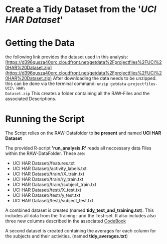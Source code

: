 # Create a Tidy Dataset from the '_UCI HAR Dataset_'

# Getting the Data
the following link provides the dataset used in this analysis:
[https://d396qusza40orc.cloudfront.net/getdata%2Fprojectfiles%2FUCI%20HAR%20Dataset.zip](https://d396qusza40orc.cloudfront.net/getdata%2Fprojectfiles%2FUCI%20HAR%20Dataset.zip)
After downloading the data needs to be unzipped. this can be done via the terminal command: <code>unzip getdata-projectfiles-UCI\ HAR\ Dataset.zip</code>
This creates a folder containing all the RAW-Files and the associated Descriptions.

# Running the Script
The Script relies on the RAW-Datafolder to __be present__ and named __UCI HAR Dataset__

The provided R-script __'run_analysis.R'__ reads all neccessary data Files within the RAW-DataFolder.
These are:

* UCI HAR Dataset//features.txt
* UCI HAR Dataset//activity_labels.txt
* UCI HAR Dataset//train//X_train.txt
* UCI HAR Dataset//train//y_train.txt
* UCI HAR Dataset//train//subject_train.txt
* UCI HAR Dataset//test//X_test.txt
* UCI HAR Dataset//test//y_test.txt
* UCI HAR Dataset//test//subject_test.txt

A combined dataset is created (named __tidy_test_and_training.txt__). This includes all data from the Training- and the Test-set. It also includes also three new columns described in the associated [CodeBook](./CodeBook.md])

A second dataset is created containing the averages for each column for the subjects and their activities. (named __tidy_averages.txt__)


